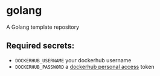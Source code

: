 # golang

A Golang template repository


## Required secrets:

- ``DOCKERHUB_USERNAME`` your dockerhub username
- ``DOCKERHUB_PASSWORD`` a [dockerhub personal access](https://docs.docker.com/security/for-developers/access-tokens/) token

